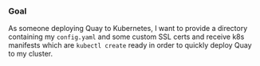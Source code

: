 ### Goal

As someone deploying Quay to Kubernetes, I want to provide a directory containing my `config.yaml` and some custom SSL certs and receive k8s manifests which are `kubectl create` ready in order to quickly deploy Quay to my cluster.
